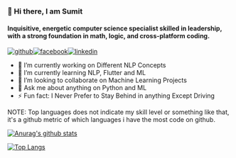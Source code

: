 ### 👋 Hi there, I am Sumit  

#### Inquisitive, energetic computer science specialist skilled in leadership, with a strong foundation in math, logic, and cross-platform coding.

<!--
**sumitkhamar2260/sumitkhamar2260** is a ✨ _special_ ✨ repository because its `README.md` (this file) appears on your GitHub profile.

Here are some ideas to get you started:
-->


[![github](https://cloud.githubusercontent.com/assets/17016297/18839843/0e06a67a-83d2-11e6-993a-b35a182500e0.png)][1][![facebook](https://cloud.githubusercontent.com/assets/17016297/18839836/0a06deb4-83d2-11e6-8078-1d0974af0f63.png)][2][![linkedin](https://cloud.githubusercontent.com/assets/17016297/18839848/0fc7e74e-83d2-11e6-8c6a-277fc9d6e067.png)][3]



- 🔭 I’m currently working on Different NLP Concepts
- 🌱 I’m currently learning NLP, Flutter and ML
- 👯 I’m looking to collaborate on Machine Learning Projects
- 💬 Ask me about anything on Python and ML
- ⚡ Fun fact: I Never Prefer to Stay Behind in anything Except Driving

NOTE: Top languages does not indicate my skill level or something like that, it's a github metric of which languages i have the most code on github.

[1]: https://github.com/sumitkhamar2260
[2]: https://www.facebook.com/khamar.sumit.3
[3]: https://www.linkedin.com/in/sumit-khamar-a1693a15a/

[![Anurag's github stats](https://github-readme-stats.vercel.app/api?username=sumitkhamar2260&hide=contribs,prs&show_icons=true&theme=radical)](https://github.com/anuraghazra/github-readme-stats)

[![Top Langs](https://github-readme-stats.vercel.app/api/top-langs/?username=sumitkhamar2260&theme=radical)](https://github.com/anuraghazra/github-readme-stats)
